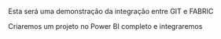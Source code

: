 Esta será uma demonstração da integração entre GIT e FABRIC

Criaremos um projeto no Power BI completo e integraremos
